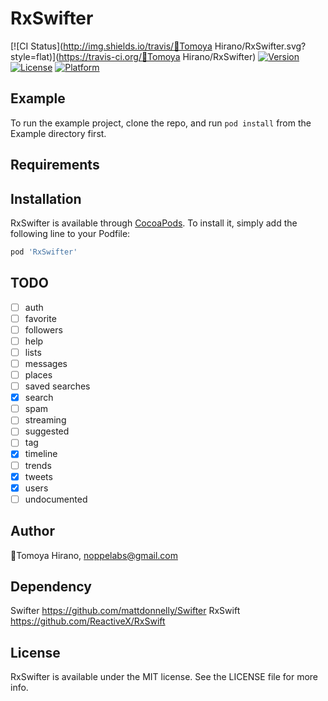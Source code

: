 # RxSwifter

[![CI Status](http://img.shields.io/travis/🦊Tomoya Hirano/RxSwifter.svg?style=flat)](https://travis-ci.org/🦊Tomoya Hirano/RxSwifter)
[![Version](https://img.shields.io/cocoapods/v/RxSwifter.svg?style=flat)](http://cocoapods.org/pods/RxSwifter)
[![License](https://img.shields.io/cocoapods/l/RxSwifter.svg?style=flat)](http://cocoapods.org/pods/RxSwifter)
[![Platform](https://img.shields.io/cocoapods/p/RxSwifter.svg?style=flat)](http://cocoapods.org/pods/RxSwifter)

## Example

To run the example project, clone the repo, and run `pod install` from the Example directory first.

## Requirements

## Installation

RxSwifter is available through [CocoaPods](http://cocoapods.org). To install
it, simply add the following line to your Podfile:

```ruby
pod 'RxSwifter'
```

## TODO
- [ ] auth
- [ ] favorite
- [ ] followers
- [ ] help
- [ ] lists
- [ ] messages
- [ ] places
- [ ] saved searches
- [x] search
- [ ] spam
- [ ] streaming
- [ ] suggested
- [ ] tag
- [x] timeline
- [ ] trends
- [x] tweets
- [x] users
- [ ] undocumented

## Author

🦊Tomoya Hirano, noppelabs@gmail.com

## Dependency

Swifter https://github.com/mattdonnelly/Swifter
RxSwift https://github.com/ReactiveX/RxSwift

## License

RxSwifter is available under the MIT license. See the LICENSE file for more info.

